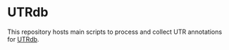 # UTRdb
This repository hosts main scripts to process and collect UTR annotations for <a href="http://212.189.205.118/utrdb/index.html">UTRdb</a>.

